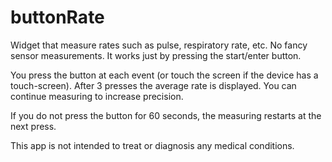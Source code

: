 # buttonRate
Widget that measure rates such as pulse, respiratory rate, etc.
No fancy sensor measurements. It works just by pressing the start/enter button.

You press the button at each event (or touch the screen if the device has a touch-screen).
After 3 presses the average rate is displayed. You can continue measuring to increase precision.

If you do not press the button for 60 seconds, the measuring restarts at the next press.

This app is not intended to treat or diagnosis any medical conditions.